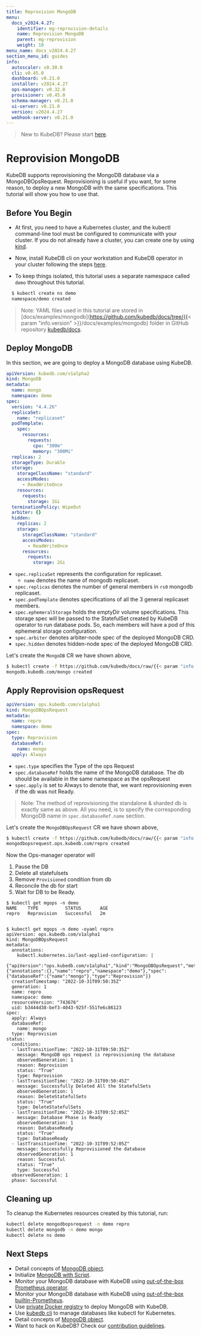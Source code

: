 ```yaml
---
title: Reprovision MongoDB
menu:
  docs_v2024.4.27:
    identifier: mg-reprovision-details
    name: Reprovision MongoDB
    parent: mg-reprovision
    weight: 10
menu_name: docs_v2024.4.27
section_menu_id: guides
info:
  autoscaler: v0.30.0
  cli: v0.45.0
  dashboard: v0.21.0
  installer: v2024.4.27
  ops-manager: v0.32.0
  provisioner: v0.45.0
  schema-manager: v0.21.0
  ui-server: v0.21.0
  version: v2024.4.27
  webhook-server: v0.21.0
---
```


> New to KubeDB? Please start [here](/docs/v2024.4.27/README).

# Reprovision MongoDB

KubeDB supports reprovisioning the MongoDB database via a MongoDBOpsRequest. Reprovisioning is useful if you want, for some reason, to deploy a new MongoDB with the same specifications. This tutorial will show you how to use that.

## Before You Begin

- At first, you need to have a Kubernetes cluster, and the kubectl command-line tool must be configured to communicate with your cluster. If you do not already have a cluster, you can create one by using [kind](https://kind.sigs.k8s.io/docs/user/quick-start/).

- Now, install KubeDB cli on your workstation and KubeDB operator in your cluster following the steps [here](/docs/v2024.4.27/setup/README).

- To keep things isolated, this tutorial uses a separate namespace called `demo` throughout this tutorial.

```bash
  $ kubectl create ns demo
  namespace/demo created
```

> Note: YAML files used in this tutorial are stored in [docs/examples/mongodb](https://github.com/kubedb/docs/tree/{{< param "info.version" >}}/docs/examples/mongodb) folder in GitHub repository [kubedb/docs](https://github.com/kubedb/docs).

## Deploy MongoDB

In this section, we are going to deploy a MongoDB database using KubeDB.

```yaml
apiVersion: kubedb.com/v1alpha2
kind: MongoDB
metadata:
  name: mongo
  namespace: demo
spec:
  version: "4.4.26"
  replicaSet:
    name: "replicaset"
  podTemplate:
    spec:
      resources:
        requests:
          cpu: "300m"
          memory: "300Mi"
  replicas: 2
  storageType: Durable
  storage:
    storageClassName: "standard"
    accessModes:
      - ReadWriteOnce
    resources:
      requests:
        storage: 1Gi
  terminationPolicy: WipeOut
  arbiter: {}
  hidden:
    replicas: 2
    storage:
      storageClassName: "standard"
      accessModes:
        - ReadWriteOnce
      resources:
        requests:
          storage: 2Gi
```

- `spec.replicaSet` represents the configuration for replicaset.
    - `name` denotes the name of mongodb replicaset.
- `spec.replicas` denotes the number of general members in `rs0` mongodb replicaset.
- `spec.podTemplate` denotes specifications of all the 3 general replicaset members.
- `spec.ephemeralStorage` holds the emptyDir volume specifications. This storage spec will be passed to the StatefulSet created by KubeDB operator to run database pods. So, each members will have a pod of this ephemeral storage configuration.
- `spec.arbiter` denotes arbiter-node spec of the deployed MongoDB CRD.
- `spec.hidden` denotes hidden-node spec of the deployed MongoDB CRD.

Let's create the `MongoDB` CR we have shown above,

```bash
$ kubectl create -f https://github.com/kubedb/docs/raw/{{< param "info.version" >}}/docs/examples/mongodb/reprovision/mongo.yaml
mongodb.kubedb.com/mongo created
```

## Apply Reprovision opsRequest

```yaml
apiVersion: ops.kubedb.com/v1alpha1
kind: MongoDBOpsRequest
metadata:
  name: repro
  namespace: demo
spec:
  type: Reprovision
  databaseRef:
    name: mongo
  apply: Always
```

- `spec.type` specifies the Type of the ops Request
- `spec.databaseRef` holds the name of the MongoDB database.  The db should be available in the same namespace as the opsRequest
- `spec.apply` is set to Always to denote that, we want reprovisioning even if the db was not Ready.

> Note: The method of reprovisioning the standalone & sharded db is exactly same as above. All you need, is to specify the corresponding MongoDB name in `spec.databaseRef.name` section.

Let's create the `MongoDBOpsRequest` CR we have shown above,

```bash
$ kubectl create -f https://github.com/kubedb/docs/raw/{{< param "info.version" >}}/docs/examples/mongodb/reprovision/ops.yaml
mongodbopsrequest.ops.kubedb.com/repro created
```

Now the Ops-manager operator will
1) Pause the DB
2) Delete all statefulsets
3) Remove `Provisioned` condition from db
4) Reconcile the db for start
5) Wait for DB to be Ready. 

```shell
$ kubectl get mgops -n demo
NAME    TYPE          STATUS       AGE
repro   Reprovision   Successful   2m


$ kubectl get mgops -n demo -oyaml repro
apiVersion: ops.kubedb.com/v1alpha1
kind: MongoDBOpsRequest
metadata:
  annotations:
    kubectl.kubernetes.io/last-applied-configuration: |
      {"apiVersion":"ops.kubedb.com/v1alpha1","kind":"MongoDBOpsRequest","metadata":{"annotations":{},"name":"repro","namespace":"demo"},"spec":{"databaseRef":{"name":"mongo"},"type":"Reprovision"}}
  creationTimestamp: "2022-10-31T09:50:35Z"
  generation: 1
  name: repro
  namespace: demo
  resourceVersion: "743676"
  uid: b3444d38-bef3-4043-925f-551fe6c86123
spec:
  apply: Always
  databaseRef:
    name: mongo
  type: Reprovision
status:
  conditions:
  - lastTransitionTime: "2022-10-31T09:50:35Z"
    message: MongoDB ops request is reprovisioning the database
    observedGeneration: 1
    reason: Reprovision
    status: "True"
    type: Reprovision
  - lastTransitionTime: "2022-10-31T09:50:45Z"
    message: Successfully Deleted All the StatefulSets
    observedGeneration: 1
    reason: DeleteStatefulSets
    status: "True"
    type: DeleteStatefulSets
  - lastTransitionTime: "2022-10-31T09:52:05Z"
    message: Database Phase is Ready
    observedGeneration: 1
    reason: DatabaseReady
    status: "True"
    type: DatabaseReady
  - lastTransitionTime: "2022-10-31T09:52:05Z"
    message: Successfully Reprovisioned the database
    observedGeneration: 1
    reason: Successful
    status: "True"
    type: Successful
  observedGeneration: 1
  phase: Successful
```


## Cleaning up

To cleanup the Kubernetes resources created by this tutorial, run:

```bash
kubectl delete mongodbopsrequest -n demo repro
kubectl delete mongodb -n demo mongo
kubectl delete ns demo
```

## Next Steps

- Detail concepts of [MongoDB object](/docs/v2024.4.27/guides/mongodb/concepts/mongodb).
- Initialize [MongoDB with Script](/docs/v2024.4.27/guides/mongodb/initialization/using-script).
- Monitor your MongoDB database with KubeDB using [out-of-the-box Prometheus operator](/docs/v2024.4.27/guides/mongodb/monitoring/using-prometheus-operator).
- Monitor your MongoDB database with KubeDB using [out-of-the-box builtin-Prometheus](/docs/v2024.4.27/guides/mongodb/monitoring/using-builtin-prometheus).
- Use [private Docker registry](/docs/v2024.4.27/guides/mongodb/private-registry/using-private-registry) to deploy MongoDB with KubeDB.
- Use [kubedb cli](/docs/v2024.4.27/guides/mongodb/cli/cli) to manage databases like kubectl for Kubernetes.
- Detail concepts of [MongoDB object](/docs/v2024.4.27/guides/mongodb/concepts/mongodb).
- Want to hack on KubeDB? Check our [contribution guidelines](/docs/v2024.4.27/CONTRIBUTING).
